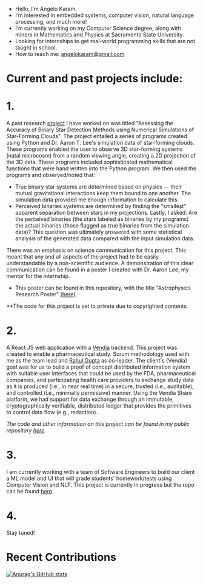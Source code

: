 - Hello, I’m Angelo Karam.
- I’m interested in embedded systems, computer vision, natural language processing,  and much more!
- I’m currently working on my Computer Science degree, along with minors in Mathematics and Physics at Sacramento State University.
- Looking for internships to get real-world programming skills that are not taught in school. 
- How to reach me: angelokaram@gmail.com

# Current and past projects include:

# 1. 
  A past research [project](https://github.com/Angkaram/Angkaram/blob/main/Astrophysics_Research_Poster.pdf) I have worked on was titled "Assessing the Accuracy of Binary Star Detection Methods using Numerical Simulations of Star-Forming 
  Clouds". 
  The project entailed a series of programs created using Python and Dr. Aaron T. Lee's simulation data of star-forming clouds. These programs enabled the user to observe 
  3D star-forming systems (natal microcosm) from a random viewing angle, creating a 2D projection of the 3D data. These programs
  included sophisticated mathematical functions that were hand written into the Python program. We then used the programs and observed/noted that:
  - True binary star systems are determined based on physics — their mutual gravitational interactions keep them bound to one another. The
    simulation data provided me enough information to calculate this.
  - Perceived binaries systems are determined by finding the “smallest” apparent separation between stars in my projections.
Lastly, I asked: Are the perceived binaries (the stars labeled as binaries by my programs) the actual binaries (those flagged as true binaries from the simulation data)? This question was ultimately answered with some statistical analysis of the generated data compared with the input simulation data. 

  There was an emphasis on science communication for this project. This meant that any and all aspects of the project had to be easily understandable by a 
  non-scientific audience. A demonstration of this clear communication can be found in a poster I created with Dr. Aaron Lee, my mentor for the 
  internship. 
  - This poster can be found in this repository, with the title "Astrophysics Research Poster" [(here)](https://github.com/Angkaram/Angkaram/blob/main/Astrophysics_Research_Poster.pdf). 

**The code for this project is set to private due
    to copyrighted contents. 

# 2. 
  A React JS web application with a [Vendia](https://www.vendia.com) backend. This project was created to enable a pharmaceutical study. Scrum methodology used with me as the team lead and [Rahul Gupta](https://github.com/rahulio96) as co-leader. 
  The client's (Vendia) goal was for us to build a proof of concept distributed information system with suitable user interfaces that could be used by the FDA, 
  pharmaceutical companies, and participating health care providers to exchange study data as it is produced (i.e., in near real time) in a 
  secure, trusted (i.e., auditable), and controlled (i.e., minimally permissive) manner. Using the Vendia 
  Share platform, we had support for data exchange through an immutable, cryptographically verifiable, distributed ledger that provides the primitives 
  to control data flow (e.g., redaction). 
  
  *The code and other information on this project can be found in my public repository [here](https://github.com/Angkaram/Pharmaceutical-Study-Web-App-Project)*

# 3. 
  I am currently working with a team of Software Engineers to build our client a ML model and UI that will grade students' homework/tests using Computer Vision and NLP. This project is currently in progress but the repo can be found [here](https://github.com/Very-Bad-Goose/Senior-Project).

# 4.
  Stay tuned! 

# Recent Contributions
[![Anurag's GitHub stats](https://github-readme-stats.vercel.app/api?username=Angkaram&count_private=true)](https://github.com/anuraghazra/github-readme-stats)

<!---
Angkaram/Angkaram is a ✨ special ✨ repository because its `README.md` (this file) appears on your GitHub profile.
You can click the Preview link to take a look at your changes.
--->
